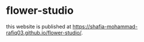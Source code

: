 # flower-studio
this website is published at  https://shafia-mohammad-rafiq03.github.io/flower-studio/.
